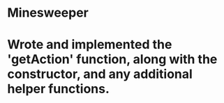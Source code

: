 # Minesweeper
# Wrote and implemented the 'getAction' function, along with the constructor, and any additional helper functions.
